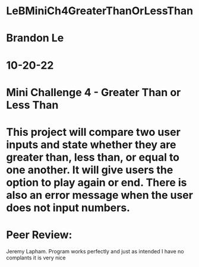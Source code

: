 # LeBMiniCh4GreaterThanOrLessThan
# Brandon Le
# 10-20-22
# Mini Challenge 4 - Greater Than or Less Than
# This project will compare two user inputs and state whether they are greater than, less than, or equal to one another. It will give users the option to play again or end. There is also an error message when the user does not input numbers.

# Peer Review: 
Jeremy Lapham. Program works perfectly and just as intended I have no complants it is very nice
